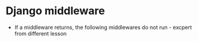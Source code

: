 # Django middleware

- If a middleware returns, the following middlewares do not run - excpert from different lesson